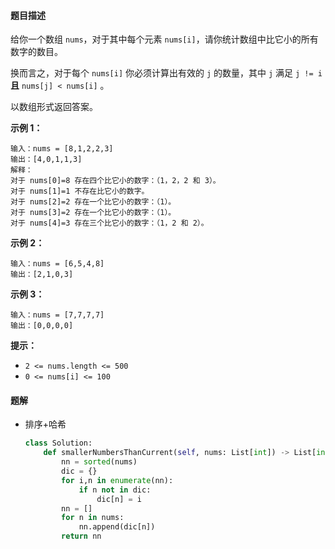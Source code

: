 #### 题目描述

给你一个数组 `nums`，对于其中每个元素 `nums[i]`，请你统计数组中比它小的所有数字的数目。

换而言之，对于每个 `nums[i]` 你必须计算出有效的 `j` 的数量，其中 `j` 满足 `j != i` **且** `nums[j] < nums[i]` 。

以数组形式返回答案。

 

**示例 1：**

```
输入：nums = [8,1,2,2,3]
输出：[4,0,1,1,3]
解释： 
对于 nums[0]=8 存在四个比它小的数字：（1，2，2 和 3）。 
对于 nums[1]=1 不存在比它小的数字。
对于 nums[2]=2 存在一个比它小的数字：（1）。 
对于 nums[3]=2 存在一个比它小的数字：（1）。 
对于 nums[4]=3 存在三个比它小的数字：（1，2 和 2）。
```

**示例 2：**

```
输入：nums = [6,5,4,8]
输出：[2,1,0,3]
```

**示例 3：**

```
输入：nums = [7,7,7,7]
输出：[0,0,0,0]
```

 

**提示：**

- `2 <= nums.length <= 500`
- `0 <= nums[i] <= 100`



#### 题解

- 排序+哈希

  ```python
  class Solution:
      def smallerNumbersThanCurrent(self, nums: List[int]) -> List[int]:
          nn = sorted(nums)
          dic = {}
          for i,n in enumerate(nn):
              if n not in dic:
                  dic[n] = i
          nn = []
          for n in nums:
              nn.append(dic[n])
          return nn
  ```

  